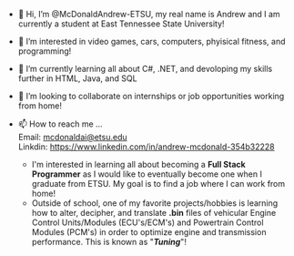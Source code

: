 - 👋 Hi, I’m @McDonaldAndrew-ETSU, my real name is Andrew and I am currently a student at East Tennessee State University!
- 👀 I’m interested in video games, cars, computers, phyisical fitness, and programming!
- 🌱 I’m currently learning all about C#, .NET, and devoloping my skills further in HTML, Java, and SQL  
- 💞️ I’m looking to collaborate on internships or job opportunities working from home!
- 📫 How to reach me ...  
Email: mcdonaldai@etsu.edu    
Linkdin: https://www.linkedin.com/in/andrew-mcdonald-354b32228

   - I'm interested in learning all about becoming a **Full Stack Programmer** as I would like to eventually become one when I graduate from ETSU.  My goal is to find a 
job where I can work from home!
   - Outside of school, one of my favorite projects/hobbies is learning how to alter, decipher, and translate **.bin** files of vehicular Engine Control Units/Modules (ECU's/ECM's) and 
Powertrain Control Modules (PCM's) in order to optimize engine and transmission performance.  This is known as "***Tuning***"!

<!---
McDonaldAndrew-ETSU/McDonaldAndrew-ETSU is a ✨ special ✨ repository because its `README.md` (this file) appears on your GitHub profile.
You can click the Preview link to take a look at your changes.
--->
